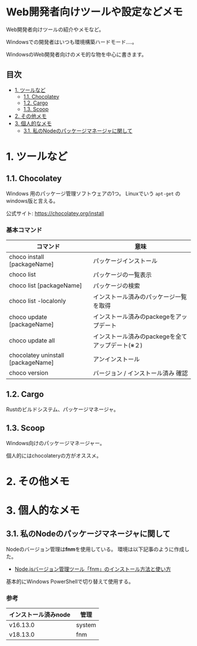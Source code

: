 # Web開発者向けツールや設定などメモ<!-- omit in toc -->
Web開発者向けツールの紹介やメモなど。

Windowsでの開発者はいつも環境構築ハードモード....。

WindowsのWeb開発者向けのメモ的な物を中心に書きます。

## 目次<!-- omit in toc -->
- [1. ツールなど](#1-ツールなど)
  - [1.1. Chocolatey](#11-chocolatey)
  - [1.2. Cargo](#12-cargo)
  - [1.3. Scoop](#13-scoop)
- [2. その他メモ](#2-その他メモ)
- [3. 個人的なメモ](#3-個人的なメモ)
  - [3.1. 私のNodeのパッケージマネージャに関して](#31-私のnodeのパッケージマネージャに関して)






# 1. ツールなど
## 1.1. Chocolatey
Windows 用のパッケージ管理ソフトウェアの1つ。
Linuxでいう ``apt-get`` のwindows版と言える。

公式サイト: https://chocolatey.org/install

### 基本コマンド<!-- omit in toc -->

| コマンド | 意味 |
| --- | --- |
| choco install [packageName] | パッケージインストール |
| choco list | パッケージの一覧表示 |
| choco list [packageName] | パッケージの検索 |
| choco list -localonly | インストール済みのパッケージ一覧を取得 |
| choco update [packageName] | インストール済みのpackegeをアップデート |
| choco update all | インストール済みのpackegeを全てアップデート(※２) |
| chocolatey uninstall [packageName] | アンインストール |
| choco version | バージョン / インストール済み 確認 |

## 1.2. Cargo
Rustのビルドシステム、パッケージマネージャ。

## 1.3. Scoop
Windows向けのパッケージマネージャー。

個人的にはchocolateryの方がオススメ。

# 2. その他メモ

# 3. 個人的なメモ
## 3.1. 私のNodeのパッケージマネージャに関して
Nodeのバージョン管理は**fnm**を使用している。
環境は以下記事のように作成した。

* [Node.jsバージョン管理ツール「fnm」のインストール方法と使い方](https://qiita.com/heppokofrontend/items/fe1c3bc41a0ae943c2ca?0#%E7%B6%9A%E3%81%84%E3%81%A6%E3%83%AC%E3%82%B8%E3%82%B9%E3%83%88%E3%83%AA%E3%82%92%E6%93%8D%E4%BD%9C%E3%81%97%E3%81%BE%E3%81%99)

基本的にWindows PowerShellで切り替えて使用する。

### 参考<!-- omit in toc -->
| インストール済みnode | 管理 |
| ---- | ---- |
| v16.13.0 | system |
| v18.13.0 | fnm |
